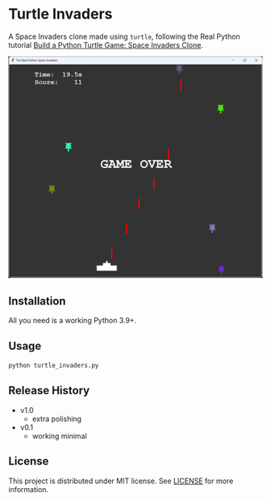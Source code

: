 # Turtle Invaders

A Space Invaders clone made using `turtle`, following the Real Python tutorial [Build a Python Turtle Game: Space Invaders Clone](./notes.md).

![](./screenshot.png)

## Installation

All you need is a working Python 3.9+.

## Usage

```sh
python turtle_invaders.py
```

## Release History

* v1.0
  * extra polishing
* v0.1
  * working minimal

## License

This project is distributed under MIT license. See [LICENSE](./LICENSE) for more information.
